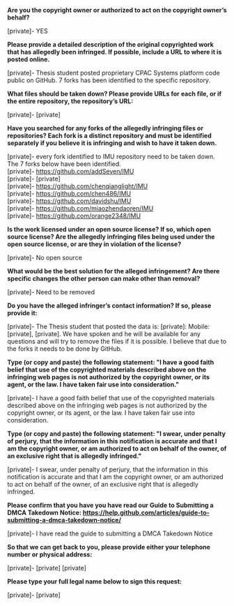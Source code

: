 **Are you the copyright owner or authorized to act on the copyright owner’s behalf?**

[private]- YES

**Please provide a detailed description of the original copyrighted work that has allegedly been infringed. If possible, include a URL to where it is posted online.**

[private]- Thesis student posted proprietary CPAC Systems platform code public on GitHub. 7 forks has been identified to the specific repository.

**What files should be taken down? Please provide URLs for each file, or if the entire repository, the repository’s URL:**

[private]- [private]

**Have you searched for any forks of the allegedly infringing files or repositories? Each fork is a distinct repository and must be identified separately if you believe it is infringing and wish to have it taken down.**

[private]- every fork identified to IMU repository need to be taken down. The 7 forks below have been identified.  
[private]- https://github.com/addSeven/IMU  
[private]- [private]  
[private]- https://github.com/chenqianglight/IMU  
[private]- https://github.com/chen486/IMU  
[private]- https://github.com/davidshu/IMU  
[private]- https://github.com/miaozhendaoren/IMU  
[private]- https://github.com/orange2348/IMU  

**Is the work licensed under an open source license? If so, which open source license? Are the allegedly infringing files being used under the open source license, or are they in violation of the license?**

[private]- No open source

**What would be the best solution for the alleged infringement? Are there specific changes the other person can make other than removal?**

[private]- Need to be removed

**Do you have the alleged infringer’s contact information? If so, please provide it:**

[private]- The Thesis student that posted the data is: [private]: Mobile: [private], [private]. We have spoken and he will be available for any questions and will try to remove the files if it is possible. I believe that due to the forks it needs to be done by GitHub.

**Type (or copy and paste) the following statement: "I have a good faith belief that use of the copyrighted materials described above on the infringing web pages is not authorized by the copyright owner, or its agent, or the law. I have taken fair use into consideration."**

[private]- I have a good faith belief that use of the copyrighted materials described above on the infringing web pages is not authorized by the copyright owner, or its agent, or the law. I have taken fair use into consideration.

**Type (or copy and paste) the following statement: "I swear, under penalty of perjury, that the information in this notification is accurate and that I am the copyright owner, or am authorized to act on behalf of the owner, of an exclusive right that is allegedly infringed."**

[private]- I swear, under penalty of perjury, that the information in this notification is accurate and that I am the copyright owner, or am authorized to act on behalf of the owner, of an exclusive right that is allegedly infringed.

**Please confirm that you have you have read our Guide to Submitting a DMCA Takedown Notice: https://help.github.com/articles/guide-to-submitting-a-dmca-takedown-notice/**

[private]- I have read the guide to submitting a DMCA Takedown Notice

**So that we can get back to you, please provide either your telephone number or physical address:**

[private]- [private] [private]

**Please type your full legal name below to sign this request:**

[private]- [private]
